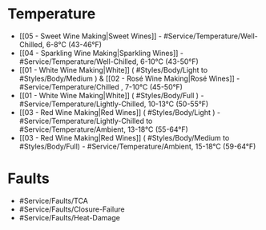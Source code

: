 # Temperature
- [[05 - Sweet Wine Making|Sweet Wines]] - #Service/Temperature/Well-Chilled, 6-8°C (43-46°F)
- [[04 - Sparkling Wine Making|Sparkling Wines]] - #Service/Temperature/Well-Chilled, 6-10°C (43-50°F)
- [[01 - White Wine Making|White]] ( #Styles/Body/Light to #Styles/Body/Medium ) & [[02 - Rosé Wine Making|Rosé Wines]] - #Service/Temperature/Chilled , 7-10°C (45-50°F)
- [[01 - White Wine Making|White]] ( #Styles/Body/Full ) - #Service/Temperature/Lightly-Chilled, 10-13°C (50-55°F)
- [[03 - Red Wine Making|Red Wines]] ( #Styles/Body/Light ) - #Service/Temperature/Lightly-Chilled to #Service/Temperature/Ambient, 13-18°C (55-64°F)
- [[03 - Red Wine Making|Red Wines]] ( #Styles/Body/Medium to #Styles/Body/Full) - #Service/Temperature/Ambient, 15-18°C (59-64°F)
# Faults
- #Service/Faults/TCA
- #Service/Faults/Closure-Failure
- #Service/Faults/Heat-Damage